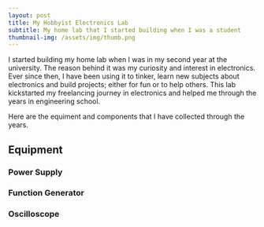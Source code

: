 ```yaml
---
layout: post
title: My Hobbyist Electronics Lab
subtitle: My home lab that I started building when I was a student
thumbnail-img: /assets/img/thumb.png
---
```

I started building my home lab when I was in my second year at the university. The reason behind it was my curiosity and interest in electronics. Ever since then, I have been using it to tinker, learn new subjects about electronics and build projects; either for fun or to help others. This lab kickstarted my freelancing journey in electronics and helped me through the years in engineering school.

Here are the equiment and components that I have collected through the years.

## Equipment
### Power Supply
### Function Generator
### Oscilloscope 
